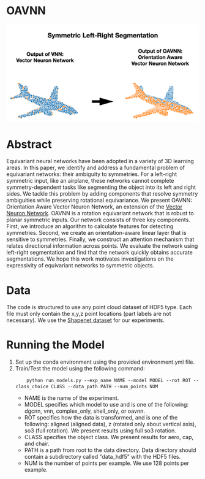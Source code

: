 # OAVNN

<img src="teaser.png" alt="Teaser image for project." width="640">

<h1>Abstract</h1>
Equivariant neural networks have been adopted in a variety of 3D learning areas. In this paper, we identify and address a fundamental problem of equivariant networks: their ambiguity to symmetries. For a left-right symmetric input, like an airplane, these networks cannot complete symmetry-dependent tasks like segmenting the object into its left and right sides. We tackle this problem by adding components that resolve symmetry ambiguities while preserving rotational equivariance. We present OAVNN: Orientation Aware Vector Neuron Network, an extension of the <a href=https://arxiv.org/abs/2104.12229> Vector Neuron Network</a>. OAVNN is a rotation equivariant network that is robust to planar symmetric inputs. Our network consists of three key components. First, we introduce an algorithm to calculate features for detecting symmetries. Second, we create an orientation-aware linear layer that is sensitive to symmetries. Finally, we construct an attention mechanism that relates directional information across points. We evaluate the network using left-right segmentation and find that the network quickly obtains accurate segmentations. We hope this work motivates investigations on the expressivity of equivariant networks to symmetric objects. 

<h1>Data</h1>
The code is structured to use any point cloud dataset of HDF5 type. Each file must only contain the x,y,z point locations (part labels are not necessary). We use the <a href=https://shapenet.org/> Shapenet dataset</a> for our experiments.

<h1>Running the Model</h1>

<ol>
  <li>Set up the conda environment using the provided environment.yml file.</li>
  <li>Train/Test the model using the following command:
    
        python run_models.py --exp_name NAME --model MODEL --rot ROT --class_choice CLASS --data_path PATH --num_points NUM
    
  - NAME is the name of the experiment. 
  - MODEL specifies which model to use and is one of the following: dgcnn, vnn, complex_only, shell_only, or oavnn. 
  - ROT specifies how the data is transformed, and is one of the following: aligned (aligned data), z (rotated only about vertical axis), so3 (full rotation). We present results using full so3 rotation. 
  - CLASS specifies the object class. We present results for aero, cap, and chair. 
  - PATH is a path from root to the data directory. Data directory should contain a subdirectory called "data_hdf5" with the HDF5 files. 
  - NUM is the number of points per example. We use 128 points per example.
    
  </li>
</ol>
